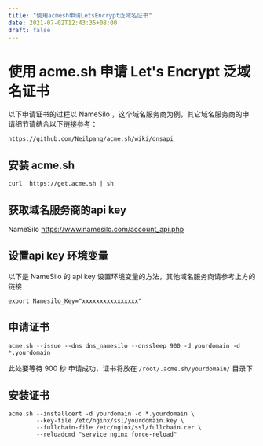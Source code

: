 ```yaml
---
title: "使用acmesh申请LetsEncrypt泛域名证书"
date: 2021-07-02T12:43:35+08:00
draft: false
---
```


# 使用 acme.sh 申请 Let's Encrypt 泛域名证书

以下申请证书的过程以 NameSilo ，这个域名服务商为例，其它域名服务商的申请细节请结合以下链接参考：

    https://github.com/Neilpang/acme.sh/wiki/dnsapi

## 安装 acme.sh

    curl  https://get.acme.sh | sh

## 获取域名服务商的api key

NameSilo
    https://www.namesilo.com/account_api.php    

## 设置api key 环境变量

以下是 NameSilo 的 api key 设置环境变量的方法，其他域名服务商请参考上方的链接

    export Namesilo_Key="xxxxxxxxxxxxxxxx"

## 申请证书

    acme.sh --issue --dns dns_namesilo --dnssleep 900 -d yourdomain -d *.yourdomain

此处要等待 900 秒
申请成功，证书将放在 `/root/.acme.sh/yourdomain/` 目录下

## 安装证书

    acme.sh --installcert -d yourdomain -d *.yourdomain \
            --key-file /etc/nginx/ssl/yourdomain.key \
            --fullchain-file /etc/nginx/ssl/fullchain.cer \
            --reloadcmd "service nginx force-reload" 
